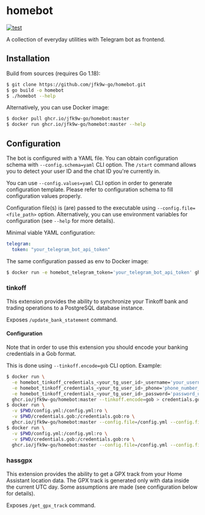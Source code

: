 # homebot

[![test](https://github.com/jfk9w-go/homebot/actions/workflows/test.yml/badge.svg)](https://github.com/jfk9w-go/homebot/actions/workflows/test.yml)

A collection of everyday utilities with Telegram bot as frontend.

## Installation

Build from sources (requires Go 1.18):

```bash
$ git clone https://github.com/jfk9w-go/homebot.git
$ go build -o homebot
$ ./homebot --help
```

Alternatively, you can use Docker image:

```bash
$ docker pull ghcr.io/jfk9w-go/homebot:master 
$ docker run ghcr.io/jfk9w-go/homebot:master --help
```

## Configuration

The bot is configured with a YAML file. You can obtain configuration schema with `--config.schema=yaml` CLI option.
The `/start` command allows you to detect your user ID and the chat ID you're currently in.

You can use `--config.values=yaml` CLI option in order to generate configuration template.
Please refer to configuration schema to fill configuration values properly.

Configuration file(s) is (are) passed to the executable using `--config.file=<file_path>` option.
Alternatively, you can use environment variables for configuration (see `--help` for more details).

Minimal viable YAML configuration:

```yaml
telegram:
  token: "your_telegram_bot_api_token"
```

The same configuration passed as env to Docker image:

```bash
$ docker run -e homebot_telegram_token='your_telegram_bot_api_token' ghcr.io/jfk9w-go/homebot:master
```

### tinkoff

This extension provides the ability to synchronize your Tinkoff bank and trading operations to a PostgreSQL database
instance.

Exposes `/update_bank_statement` command.

#### Configuration

Note that in order to use this extension you should encode your banking credentials in a Gob format.

This is done using `--tinkoff.encode=gob` CLI option. Example:

```bash
$ docker run \
  -e homebot_tinkoff_credentials_<your_tg_user_id>_username='your_username' \
  -e homebot_tinkoff_credentials_<your_tg_user_id>_phone='phone_number_used_for_tinkoff_login' \
  -e homebot_tinkoff_credentials_<your_tg_user_id>_password='password_used_for_tinkoff_login' \
  ghcr.io/jfk9w-go/homebot:master --tinkoff.encode=gob > credentials.gob # generate credentials file
$ docker run \
  -v $PWD/config.yml:/config.yml:ro \
  -v $PWD/credentials.gob:/credentials.gob:ro \
  ghcr.io/jfk9w-go/homebot:master --config.file=/config.yml --config.file=/credentials.gob --config.values=yaml # check configuration values
$ docker run \
  -v $PWD/config.yml:/config.yml:ro \
  -v $PWD/credentials.gob:/credentials.gob:ro \
  ghcr.io/jfk9w-go/homebot:master --config.file=/config.yml --config.file=/credentials.gob # run application
```

### hassgpx

This extension provides the ability to get a GPX track from your Home Assistant location data.
The GPX track is generated only with data inside the current UTC day. Some assumptions are made (see configuration below
for details).

Exposes `/get_gpx_track` command.
